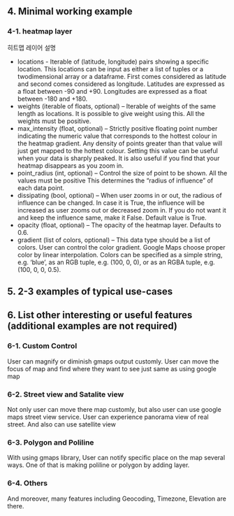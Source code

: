 ## 4. Minimal working example
### 4-1. heatmap layer
히트맵 레이어 설명

  - locations - Iterable of (latitude, longitude) pairs showing a specific location. This locations can be input as either a list of tuples or a twodimensional array or a dataframe. First comes considered as latitude and second comes considered as longitude. Latitudes are expressed as a float between -90 and +90. Longitudes are expressed as a float between -180 and +180. 
  - weights (iterable of floats, optional) – Iterable of weights of the same length as locations. It is possible to give weight using this. All the weights must be positive.
  - max_intensity (float, optional) – Strictly positive floating point number indicating the numeric value that corresponds to the hottest colour in the heatmap gradient. Any density of points greater than that value will just get mapped to the hottest colour. Setting this value can be useful when your data is sharply peaked. It is also useful if you find that your heatmap disappears as you zoom in.
  - point_radius (int, optional) – Control the size of point to be shown. All the values must be positive This determines the “radius of influence” of each data point.
  - dissipating (bool, optional) – When user zooms in or out, the radious of influence can be changed. In case it is True, the influence will be increased as user zooms out or decreased zoom in. If you do not want it and keep the influence same, make it False. Default value is True.
  - opacity (float, optional) – The opacity of the heatmap layer. Defaults to 0.6.
  - gradient (list of colors, optional) – This data type should be a list of colors. User can control the color gradient. Google Maps choose proper  color by  linear interpolation. Colors can be specified as a simple string, e.g. ‘blue’, as an RGB tuple, e.g. (100, 0, 0), or as an RGBA tuple, e.g. (100, 0, 0, 0.5).

## 5. 2-3 examples of typical use-cases


## 6. List other interesting or useful features (additional examples are not required)
### 6-1. Custom Control
User can magnify or diminish gmaps output customly. User can move the focus of map 
and find where they want to see just same as using google map

### 6-2. Street view and Satalite view
Not only user can move there map customly, but also user can use google maps street view service.
User can experience panorama view of real street. And also can use satellite view

### 6-3. Polygon and Poliline
With using gmaps library, User can notify specific place on the map several ways. 
One of that is making poliline or polygon by adding layer.

### 6-4. Others
And moreover, many features including Geocoding, Timezone, Elevation are there.
